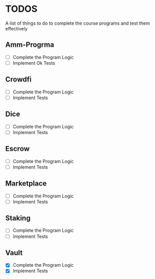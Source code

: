 # TODOS
A list of things to do to complete the course programs and test them effectively

## Amm-Progrma
- [ ] Complete the Program Logic
- [ ] Implement Ok Tests    

## Crowdfi
- [ ] Complete the Program Logic
- [ ] Implement Tests

## Dice
- [ ] Complete the Program Logic
- [ ] Implement Tests

## Escrow
- [ ] Complete the Program Logic
- [ ] Implement Tests

## Marketplace
- [ ] Complete the Program Logic
- [ ] Implement Tests

## Staking
- [ ] Complete the Program Logic
- [ ] Implement Tests

## Vault
- [X] Complete the Program Logic
- [X] Implement Tests
